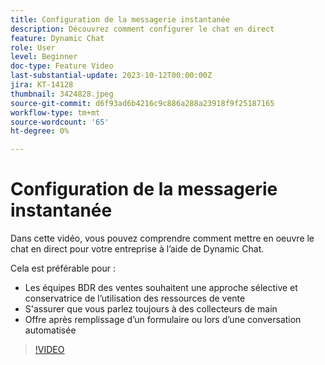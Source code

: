 ```yaml
---
title: Configuration de la messagerie instantanée
description: Découvrez comment configurer le chat en direct
feature: Dynamic Chat
role: User
level: Beginner
doc-type: Feature Video
last-substantial-update: 2023-10-12T00:00:00Z
jira: KT-14128
thumbnail: 3424828.jpeg
source-git-commit: d6f93ad6b4216c9c886a288a23918f9f25187165
workflow-type: tm+mt
source-wordcount: '65'
ht-degree: 0%

---
```



# Configuration de la messagerie instantanée

Dans cette vidéo, vous pouvez comprendre comment mettre en oeuvre le chat en direct pour votre entreprise à l’aide de Dynamic Chat.

Cela est préférable pour :

* Les équipes BDR des ventes souhaitent une approche sélective et conservatrice de l’utilisation des ressources de vente
* S&#39;assurer que vous parlez toujours à des collecteurs de main
* Offre après remplissage d’un formulaire ou lors d’une conversation automatisée

>[!VIDEO](https://video.tv.adobe.com/v/3424828/?learn=on)
